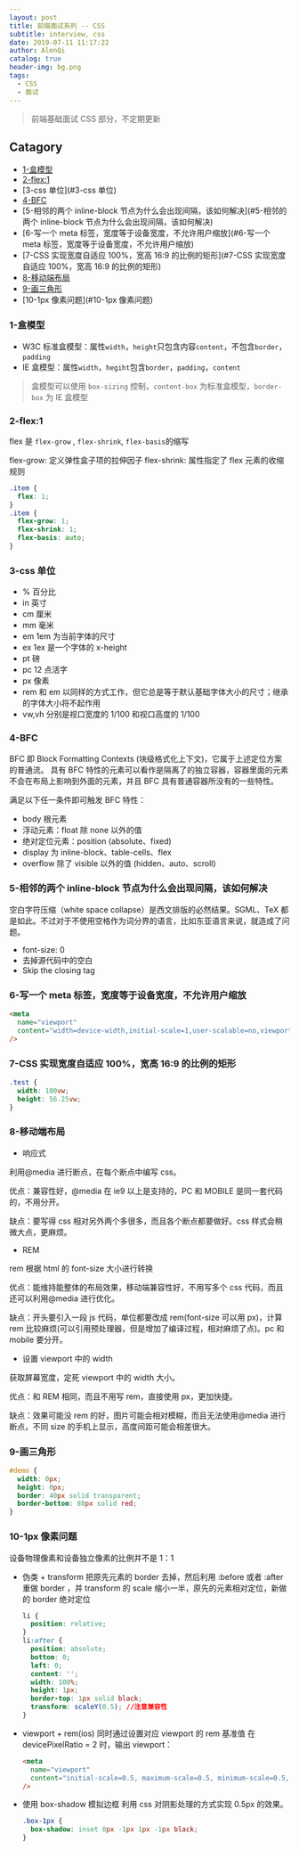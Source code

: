 ```yaml
---
layout: post
title: 前端面试系列 -- CSS
subtitle: interview, css
date: 2019-07-11 11:17:22
author: AlenQi
catalog: true
header-img: bg.png
tags:
  - CSS
  - 面试
---
```


> 前端基础面试 CSS 部分，不定期更新

## Catagory

- [1-盒模型](#1-盒模型)
- [2-flex:1](#2-flex:1)
- [3-css 单位](#3-css 单位)
- [4-BFC](#4-BFC)
- [5-相邻的两个 inline-block 节点为什么会出现间隔，该如何解决](#5-相邻的两个 inline-block 节点为什么会出现间隔，该如何解决)
- [6-写一个 meta 标签，宽度等于设备宽度，不允许用户缩放](#6-写一个 meta 标签，宽度等于设备宽度，不允许用户缩放)
- [7-CSS 实现宽度自适应 100%，宽高 16:9 的比例的矩形](#7-CSS 实现宽度自适应 100%，宽高 16:9 的比例的矩形)
- [8-移动端布局](#8-移动端布局)
- [9-画三角形](#9-画三角形)
- [10-1px 像素问题](#10-1px 像素问题)

### 1-盒模型

- W3C 标准盒模型：属性`width`，`height`只包含内容`content`，不包含`border`，`padding`
- IE 盒模型：属性`width`，`hegiht`包含`border`，`padding`，`content`

> 盒模型可以使用 `box-sizing` 控制，`content-box` 为标准盒模型，`border-box` 为 IE 盒模型

### 2-flex:1

flex 是 `flex-grow` , `flex-shrink`, `flex-basis`的缩写

flex-grow: 定义弹性盒子项的拉伸因子
flex-shrink: 属性指定了 flex 元素的收缩规则

```css
.item {
  flex: 1;
}
.item {
  flex-grow: 1;
  flex-shrink: 1;
  flex-basis: auto;
}
```

### 3-css 单位

- % 百分比
- in 英寸
- cm 厘米
- mm 毫米
- em 1em 为当前字体的尺寸
- ex 1ex 是一个字体的 x-height
- pt 磅
- pc 12 点活字
- px 像素
- rem 和 em 以同样的方式工作，但它总是等于默认基础字体大小的尺寸；继承的字体大小将不起作用
- vw,vh 分别是视口宽度的 1/100 和视口高度的 1/100

### 4-BFC

BFC 即 Block Formatting Contexts (块级格式化上下文)，它属于上述定位方案的普通流。
具有 BFC 特性的元素可以看作是隔离了的独立容器，容器里面的元素不会在布局上影响到外面的元素，并且 BFC 具有普通容器所没有的一些特性。

满足以下任一条件即可触发 BFC 特性：

- body 根元素
- 浮动元素：float 除 none 以外的值
- 绝对定位元素：position (absolute、fixed)
- display 为 inline-block、table-cells、flex
- overflow 除了 visible 以外的值 (hidden、auto、scroll)

### 5-相邻的两个 inline-block 节点为什么会出现间隔，该如何解决

空白字符压缩（white space collapse）是西文排版的必然结果。SGML、TeX 都是如此。不过对于不使用空格作为词分界的语言，比如东亚语言来说，就造成了问题。

- font-size: 0
- 去掉源代码中的空白
- Skip the closing tag

### 6-写一个 meta 标签，宽度等于设备宽度，不允许用户缩放

```html
<meta
  name="viewport"
  content="width=device-width,initial-scale=1,user-scalable=no,viewport-fit=cove"
/>
```

### 7-CSS 实现宽度自适应 100%，宽高 16:9 的比例的矩形

```css
.test {
  width: 100vw;
  height: 56.25vw;
}
```

### 8-移动端布局

- 响应式

利用@media 进行断点，在每个断点中编写 css。

优点：兼容性好，@media 在 ie9 以上是支持的，PC 和 MOBILE 是同一套代码的，不用分开。

缺点：要写得 css 相对另外两个多很多，而且各个断点都要做好。css 样式会稍微大点，更麻烦。

- REM

rem 根据 html 的 font-size 大小进行转换

优点：能维持能整体的布局效果，移动端兼容性好，不用写多个 css 代码，而且还可以利用@media 进行优化。

缺点：开头要引入一段 js 代码，单位都要改成 rem(font-size 可以用 px)，计算 rem 比较麻烦(可以引用预处理器，但是增加了编译过程，相对麻烦了点)。pc 和 mobile 要分开。

- 设置 viewport 中的 width

获取屏幕宽度，定死 viewport 中的 width 大小。

优点：和 REM 相同，而且不用写 rem，直接使用 px，更加快捷。

缺点：效果可能没 rem 的好，图片可能会相对模糊，而且无法使用@media 进行断点，不同 size 的手机上显示，高度间距可能会相差很大。

### 9-画三角形

```css
#demo {
  width: 0px;
  height: 0px;
  border: 40px solid transparent;
  border-bottom: 80px solid red;
}
```

### 10-1px 像素问题

设备物理像素和设备独立像素的比例并不是 1：1

- 伪类 + transform
  把原先元素的 border 去掉，然后利用 :before 或者 :after 重做 border ，并 transform 的 scale 缩小一半，原先的元素相对定位，新做的 border 绝对定位

  ```css
  li {
    position: relative;
  }
  li:after {
    position: absolute;
    bottom: 0;
    left: 0;
    content: '';
    width: 100%;
    height: 1px;
    border-top: 1px solid black;
    transform: scaleY(0.5); //注意兼容性
  }
  ```

- viewport + rem(ios)
  同时通过设置对应 viewport 的 rem 基准值
  在 devicePixelRatio = 2 时，输出 viewport：

  ```html
  <meta
    name="viewport"
    content="initial-scale=0.5, maximum-scale=0.5, minimum-scale=0.5, user-scalable=no"
  />
  ```

- 使用 box-shadow 模拟边框
  利用 css 对阴影处理的方式实现 0.5px 的效果。

  ```css
  .box-1px {
    box-shadow: inset 0px -1px 1px -1px black;
  }
  ```
